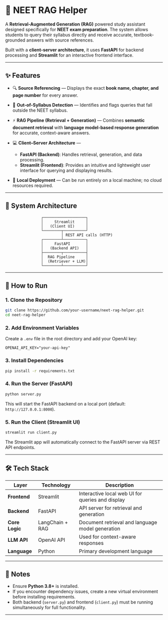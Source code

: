 # 📘 NEET RAG Helper

A **Retrieval-Augmented Generation (RAG)** powered study assistant designed specifically for **NEET exam preparation**. The system allows students to query their syllabus directly and receive accurate, textbook-grounded answers with source references.

Built with a **client-server architecture**, it uses **FastAPI** for backend processing and **Streamlit** for an interactive frontend interface.

---

## ✨ Features

* 🔍 **Source Referencing** — Displays the exact **book name, chapter, and page number** for every answer.
* 🚫 **Out-of-Syllabus Detection** — Identifies and flags queries that fall outside the NEET syllabus.
* ⚡ **RAG Pipeline (Retrieval + Generation)** — Combines **semantic document retrieval** with **language model-based response generation** for accurate, context-aware answers.
* 💻 **Client–Server Architecture** —

  * **FastAPI (Backend)**: Handles retrieval, generation, and data processing.
  * **Streamlit (Frontend)**: Provides an intuitive and lightweight user interface for querying and displaying results.
* 🧠 **Local Deployment** — Can be run entirely on a local machine; no cloud resources required.

---

## 🧩 System Architecture

```
                ┌───────────────────┐
                │     Streamlit     │
                │   (Client UI)     │
                └────────┬──────────┘
                         │ REST API calls (HTTP)
                ┌────────┴──────────┐
                │     FastAPI       │
                │   (Backend API)   │
                ├────────┬──────────┤
                │  RAG Pipeline     │
                │  (Retriever + LLM)│
                └────────┴──────────┘
```

---

## 🚀 How to Run

### 1. Clone the Repository

```bash
git clone https://github.com/your-username/neet-rag-helper.git
cd neet-rag-helper
```

### 2. Add Environment Variables

Create a `.env` file in the root directory and add your OpenAI key:

```env
OPENAI_API_KEY="your-api-key"
```

### 3. Install Dependencies

```bash
pip install -r requirements.txt
```

### 4. Run the **Server (FastAPI)**

```bash
python server.py
```

This will start the FastAPI backend on a local port (default: `http://127.0.0.1:8000`).

### 5. Run the **Client (Streamlit UI)**

```bash
streamlit run client.py
```

The Streamlit app will automatically connect to the FastAPI server via REST API endpoints.

---

## 🛠 Tech Stack

| Layer          | Technology      | Description                                      |
| -------------- | --------------- | ------------------------------------------------ |
| **Frontend**   | Streamlit       | Interactive local web UI for queries and display |
| **Backend**    | FastAPI         | API server for retrieval and generation          |
| **Core Logic** | LangChain + RAG | Document retrieval and language model generation |
| **LLM API**    | OpenAI API      | Used for context-aware responses                 |
| **Language**   | Python          | Primary development language                     |

---

## 📌 Notes

* Ensure **Python 3.8+** is installed.
* If you encounter dependency issues, create a new virtual environment before installing requirements.
* Both backend (`server.py`) and frontend (`client.py`) must be running simultaneously for full functionality.

---
